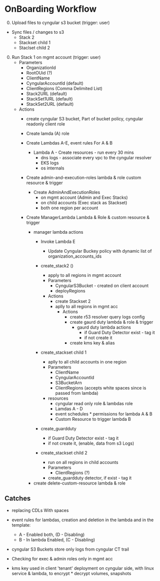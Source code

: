 
# OnBoarding Workflow

0. Upload files to cyngular s3 bucket (trigger: user)
  * Sync files / changes to s3
    * Stack 2
    * Stackset child 1
    * Staclset child 2
0. Run Stack 1 on mgmt account (trigger: user)
    * Parameters
      * OrganizationId
      * RootOUid (?)
      * ClientName
      * CyngularAccountId (default)
      * ClientRegions (Comma Delimited List)
      * Stack2URL (default)
      * StackSet1URL (default)
      * StackSet2URL (default)
    * Actions
      * create cyngular S3 bucket, Part of bucket policy, cyngular readonly client role
      
      * Create lamda (A) role

      * Create Lambdas A-E, event rules For A & B
        * Lambda A - Create resources - run every 30 mins
          * dns logs - associate every vpc to the cyngular resolver
          * EKS logs
          * os internals

      * Create admin-and-execution-roles lambda & role custom resource & trigger
        * Create AdminAndExecutionRoles 
          * on mgmt account (Admin and Exec Stacks)
          * on child accounts (Exec stack as Stackset) 
          * both one region per account

      * Create ManagerLambda Lambda & Role & custom resource & trigger
        * manager lambda actions
          * Invoke Lambda E
            * Update Cyngular Buckey policy with dynamic list of organization_accounts_ids

          * create_stack2 ()
            * apply to all regions in mgmt account
            * Parameters
              * CyngularS3Bucket - created on client account
              * deployRegions
            * Actions
              * create Stackset 2 
              * aplly to all regions in mgmt acc
                * Actions
                  * create r53 resolver query logs config
                  * create gaurd duty lambda & role & trigger
                    * gaurd duty lambda actions
                      * if Guard Duty Detector exist - tag it
                      * if not create it
                  * create kms key & alias

          * create_stackset child 1
            * aplly to all child accounts in one region
            * Parameters  
              * ClientName
              * CyngularAccountId
              * S3BucketArn
              * ClientRegions (accepts white spaces since is passed from lambda)
            * resources
              * cyngular read only role & lambdas role
              * Lamdas A - D
              * event schedules * permissions for lambda A & B
              * Custom Resource to trigger lambda B

          * create_guardduty
            * if Guard Duty Detector exist - tag it
            * if not create it, (enable, data from s3 Logs)

          * create_stackset child 2
            * run on all regions in child accounts 
            * Parameters  
              * ClientRegions (?)
            * create_guardduty detector, if exist - tag it
        * create delete-custom-resource lambda & role

## Catches
  * replacing CDLs With spaces
  * event rules for lambdas, creation and deletion in the lambda and in the template:
    * A - Enabled both, (D - Disabling)
    * B - In lambda Enabled, (C - Disabling)
  * cyngular S3 Buckets store only logs from cyngular CT trail 
  * Checking for exec & admin roles only in mgmt acc

  * kms key used in client 'tenant' deployment on cyngular side, with linux service & lambda, to encrypt * decrypt volumes, snapshots 